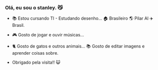 ### Olá, eu sou o stanley. 😼

- 📚 Estou cursando TI - Estudando desenho... 🏠 Brasileiro 🌎 Pilar Al ✈️ Brasil.
- 🎮 Gosto de jogar e ouvir músicas...
- 🐈 Gosto de gatos e outros animais... 📚 Gosto de editar imagens e aprender coisas sobre.

- Obrigado pela visita!! 😺
